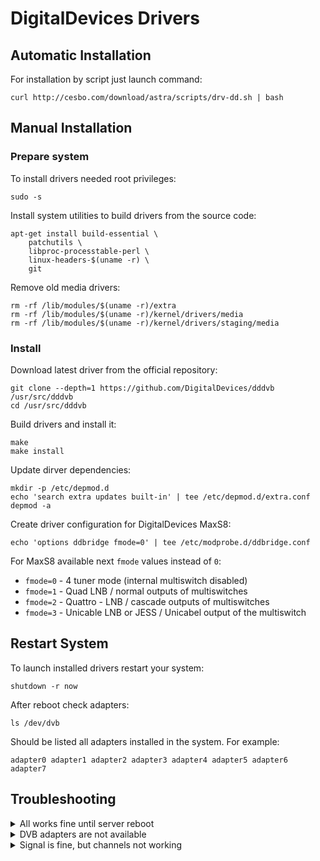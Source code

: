 # DigitalDevices Drivers

## Automatic Installation

For installation by script just launch command:

```
curl http://cesbo.com/download/astra/scripts/drv-dd.sh | bash
```

## Manual Installation

### Prepare system

To install drivers needed root privileges:

```
sudo -s
```

Install system utilities to build drivers from the source code:

```
apt-get install build-essential \
    patchutils \
    libproc-processtable-perl \
    linux-headers-$(uname -r) \
    git
```

Remove old media drivers:

```
rm -rf /lib/modules/$(uname -r)/extra
rm -rf /lib/modules/$(uname -r)/kernel/drivers/media
rm -rf /lib/modules/$(uname -r)/kernel/drivers/staging/media
```

### Install

Download latest driver from the official repository:

```
git clone --depth=1 https://github.com/DigitalDevices/dddvb /usr/src/dddvb
cd /usr/src/dddvb
```

Build drivers and install it:

```
make
make install
```

Update dirver dependencies:

```
mkdir -p /etc/depmod.d
echo 'search extra updates built-in' | tee /etc/depmod.d/extra.conf
depmod -a
```

Create driver configuration for DigitalDevices MaxS8:

```
echo 'options ddbridge fmode=0' | tee /etc/modprobe.d/ddbridge.conf
```

For MaxS8 available next `fmode` values instead of `0`:

- `fmode=0` - 4 tuner mode (internal multiswitch disabled)
- `fmode=1` - Quad LNB / normal outputs of multiswitches
- `fmode=2` - Quattro - LNB / cascade outputs of multiswitches
- `fmode=3` - Unicable LNB or JESS / Unicabel output of the multiswitch

## Restart System

To launch installed drivers restart your system:

```
shutdown -r now
```

After reboot check adapters:

```
ls /dev/dvb
```

Should be listed all adapters installed in the system. For example:

```
adapter0 adapter1 adapter2 adapter3 adapter4 adapter5 adapter6 adapter7
```

## Troubleshooting

<details class="marker">
<summary>All works fine until server reboot</summary>

Probably Linux kernel has been updated with autoupdate or manually. Try to reinstall driver.

</details>

<details class="marker">
<summary>DVB adapters are not available</summary>

If command `ls /dev/dvb` shows error `No such file or directory`, then first of all need to check is hardware is visible by the system:

```
lspci | grep Multimedia
```

If adapters connected to the PCIe properly you will see listing of the PCIe adapters. For example:

```
01:00.0 Multimedia controller: Digital Devices GmbH Cine V7
```

Try to reinstall driver. If this not helps, please contact with hardware vendor.

</details>

<details class="marker">
<summary>Signal is fine, but channels not working</summary>

Check dmesg output for i2c errors:

```
dmesg | grep i2c
```

if you see messages like `i2c_write error` then turn off MSI (Message Signaled Interrupts) in the driver:

Open `/etc/modprobe.d/ddbridge.conf` in any text editor. Find line `options ddbridge`.
After the `ddbridge` append `msi=0` option. For example: `options ddbridge msi=0 fmode=1`.

</details>
